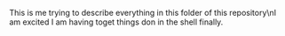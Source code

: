 This is me trying to describe everything in this folder of this repository\nI am excited I am having toget things don in the shell finally.
